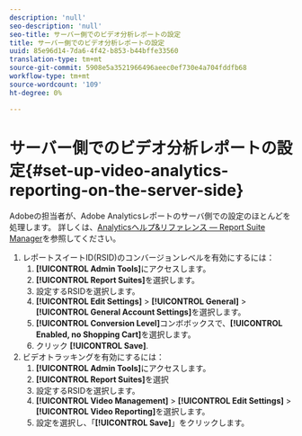 ```yaml
---
description: 'null'
seo-description: 'null'
seo-title: サーバー側でのビデオ分析レポートの設定
title: サーバー側でのビデオ分析レポートの設定
uuid: 85e96d14-7da6-4f42-b853-b44bffe33560
translation-type: tm+mt
source-git-commit: 5908e5a3521966496aeec0ef730e4a704fddfb68
workflow-type: tm+mt
source-wordcount: '109'
ht-degree: 0%

---
```



# サーバー側でのビデオ分析レポートの設定{#set-up-video-analytics-reporting-on-the-server-side}

Adobeの担当者が、Adobe Analyticsレポートのサーバ側での設定のほとんどを処理します。 詳しくは、[Analyticsヘルプ&amp;リファレンス — Report Suite Manager](https://microsite.omniture.com/t2/help/en_US/reference/#Report_Suite_Manager)を参照してください。
1. レポートスイートID(RSID)のコンバージョンレベルを有効にするには：
   1. **[!UICONTROL Admin Tools]**&#x200B;にアクセスします。
   1. **[!UICONTROL Report Suites]**&#x200B;を選択します。
   1. 設定するRSIDを選択します。
   1. **[!UICONTROL Edit Settings]** > **[!UICONTROL General]** > **[!UICONTROL General Account Settings]**&#x200B;を選択します。
   1. **[!UICONTROL Conversion Level]**&#x200B;コンボボックスで、**[!UICONTROL Enabled, no Shopping Cart]**&#x200B;を選択します。
   1. クリック **[!UICONTROL Save]**.
1. ビデオトラッキングを有効にするには：
   1. **[!UICONTROL Admin Tools]**&#x200B;にアクセスします。
   1. **[!UICONTROL Report Suites]**&#x200B;を選択
   1. 設定するRSIDを選択します。
   1. **[!UICONTROL Video Management]** > **[!UICONTROL Edit Settings]** > **[!UICONTROL Video Reporting]**&#x200B;を選択します。
   1. 設定を選択し、「**[!UICONTROL Save]**」をクリックします。
